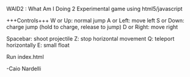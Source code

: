 WAID2 : What Am I Doing 2
Experimental game using html5/javascript


+++Controls+++
W or Up: normal jump
A or Left: move left
S or Down: charge jump (hold to charge, release to jump)
D or Right: move right

Spacebar: shoot projectile
Z: stop horizontal movement
Q: teleport horizontally
E: small float


Run index.html

-Caio Nardelli